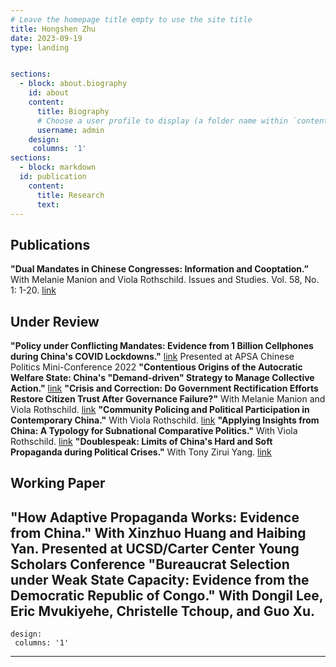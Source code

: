 ```yaml
---
# Leave the homepage title empty to use the site title
title: Hongshen Zhu
date: 2023-09-19
type: landing


sections:
  - block: about.biography
    id: about
    content:
      title: Biography
      # Choose a user profile to display (a folder name within `content/authors/`)
      username: admin
    design:
     columns: '1'
sections:
  - block: markdown
  id: publication
    content:
      title: Research
      text: 
---        
```

## Publications
**"Dual Mandates in Chinese Congresses: Information and Cooptation.”** With Melanie Manion and Viola Rothschild. Issues and Studies. Vol. 58, No. 1: 1-20. [link](https://doi.org/10.1142/S1013251121500193)
## Under Review
**"Policy under Conflicting Mandates: Evidence from 1 Billion Cellphones during China's COVID Lockdowns."** [link](uploads/zhu_jmp.pdf) Presented at APSA Chinese Politics Mini-Conference 2022
**"Contentious Origins of the Autocratic Welfare State: China's "Demand-driven" Strategy to Manage Collective Action."** [link](uploads/social_security.pdf) 
**"Crisis and Correction: Do Government Rectification Efforts Restore Citizen Trust After Governance Failure?"** With Melanie Manion and Viola Rothschild. [link](uploads/zhu_manion_rothschild_crisis.pdf) 
**"Community Policing and Political Participation in Contemporary China."** With Viola Rothschild. [link](uploads/rothschild_zhu_policing.pdf)
**"Applying Insights from China: A Typology for Subnational Comparative Politics."** With Viola Rothschild. [link](uploads/zhu_rothschild_typology.pdf)
**"Doublespeak: Limits of China's Hard and Soft Propaganda during Political Crises."** With Tony Zirui Yang. [link](uploads/yang_zhu_doublespeak.pdf)
## Working Paper
**"How Adaptive Propaganda Works: Evidence from China."** With Xinzhuo Huang and Haibing Yan. Presented at UCSD/Carter Center Young Scholars Conference
**"Bureaucrat Selection under Weak State Capacity: Evidence from the Democratic Republic of Congo."** With Dongil Lee, Eric Mvukiyehe, Christelle Tchoup, and Guo Xu.
---
    design:
     columns: '1'
---

